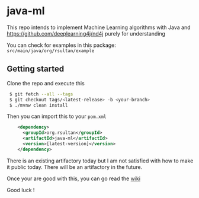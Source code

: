 # java-ml
This repo intends to implement Machine Learning algorithms with Java and https://github.com/deeplearning4j/nd4j purely for understanding

You can check for examples in this package: ``src/main/java/org/rsultan/example``

## Getting started

Clone the repo and execute this

```bash
 $ git fetch --all --tags
 $ git checkout tags/<latest-release> -b <your-branch>  
 $ ./mvnw clean install
```

Then you can import this to your `pom.xml`

```xml
    <dependency>
      <groupId>org.rsultan</groupId>
      <artifactId>java-ml</artifactId>
      <version>[latest-version]</version>
    </dependency>
```

There is an existing artifactory today but I am not satisfied with how to make it public today.
There will be an artifactory in the future.

Once your are good with this, you can go read the [wiki](https://github.com/remisultan/java-ml/wiki)

Good luck !